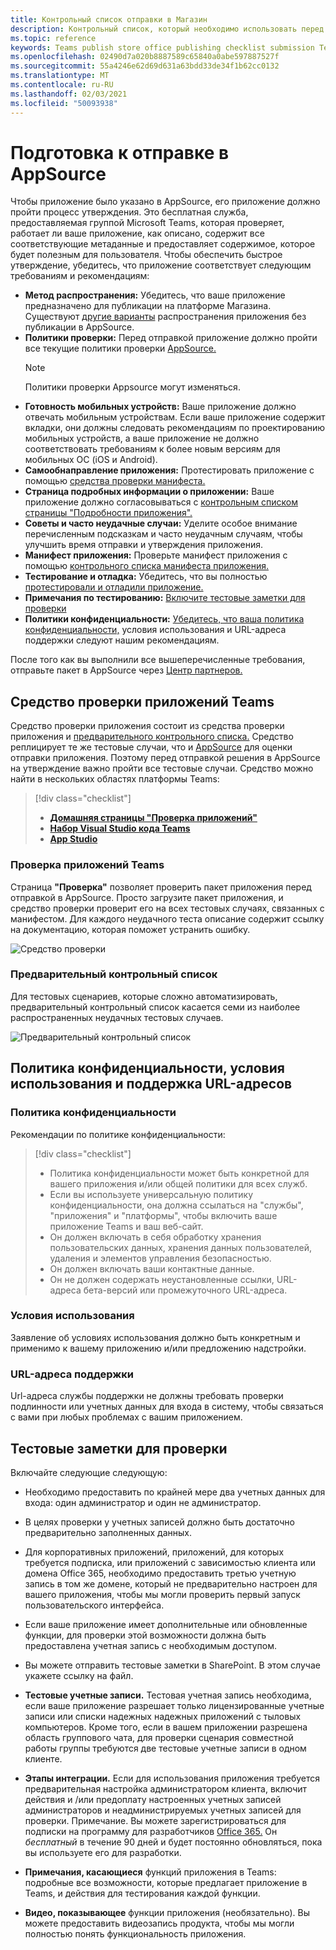 ```yaml
---
title: Контрольный список отправки в Магазин
description: Контрольный список, который необходимо использовать перед публикацией приложения Microsoft Teams в AppSource
ms.topic: reference
keywords: Teams publish store office publishing checklist submission Teams apps appsource validation
ms.openlocfilehash: 02490d7a020b8887589c65840a0abe597887527f
ms.sourcegitcommit: 55a4246e62d69d631a63bdd33de34f1b62cc0132
ms.translationtype: MT
ms.contentlocale: ru-RU
ms.lasthandoff: 02/03/2021
ms.locfileid: "50093938"
---
```

# <a name="prepare-for-appsource-submission"></a>Подготовка к отправке в AppSource  

Чтобы приложение было указано в AppSource, его приложение должно пройти процесс утверждения. Это бесплатная служба, предоставляемая группой Microsoft Teams, которая проверяет, работает ли ваше приложение, как описано, содержит все соответствующие метаданные и предоставляет содержимое, которое будет полезным для пользователя. Чтобы обеспечить быстрое утверждение, убедитесь, что приложение соответствует следующим требованиям и рекомендациям:

* **Метод распространения:** Убедитесь, что ваше приложение предназначено для публикации на платформе Магазина. Существуют [другие варианты](../../overview.md) распространения приложения без публикации в AppSource.
* **Политики проверки:** Перед отправкой приложение должно пройти все текущие политики проверки [AppSource.](https://docs.microsoft.com/legal/marketplace/certification-policies#1140-teams) 
  > [!NOTE] 
  > Политики проверки Appsource могут изменяться.
* **Готовность мобильных устройств:** Ваше приложение должно отвечать мобильным устройствам. Если ваше приложение содержит вкладки, [](~/tabs/design/tabs-mobile.md) они должны следовать рекомендациям [](~/concepts/deploy-and-publish/appsource/prepare/frequently-failed-cases.md#-mobile-responsiveness-no-direct-upsell-or-payment) по проектированию мобильных устройств, а ваше приложение не должно соответствовать требованиям к более новым версиям для мобильных ОС (iOS и Android).
* **Самообнаправление приложения:** Протестировать приложение с помощью [средства проверки манифеста.](#teams-app-validation-tool)
* **Страница подробных информации о приложении:** Ваше приложение должно согласовываться с [контрольным списком страницы "Подробности приложения".](detail-page-checklist.md)
* **Советы и часто неудачные случаи:** Уделите особое [](frequently-failed-cases.md) внимание перечисленным подсказкам и часто неудачным случаям, чтобы улучшить время отправки и утверждения приложения.
* **Манифест приложения:** Проверьте манифест приложения с помощью [контрольного списка манифеста приложения.](app-manifest-checklist.md)
* **Тестирование и отладка:** Убедитесь, что вы полностью [протестировали и отладили приложение.](../../../build-and-test/debug.md)
* **Примечания по тестированию:** [Включите тестовые заметки для проверки](#test-notes-for-validation)
* **Политики конфиденциальности:** [Убедитесь, что ваша политика конфиденциальности,](#privacy-policy-terms-of-use-and-support-urls) условия использования и URL-адреса поддержки следуют нашим рекомендациям.

После того как вы выполнили все вышеперечисленные требования, отправьте пакет в AppSource через [Центр партнеров.](/office/dev/store/use-partner-center-to-submit-to-appsource)

## <a name="teams-app-validation-tool"></a>Средство проверки приложений Teams

Средство проверки приложения состоит [](#teams-app-validator) из средства проверки приложения и [предварительного контрольного списка.](#preliminary-checklist) Средство реплицирует те же тестовые случаи, что и [AppSource](/office/dev/store/submit-to-appsource-via-partner-center) для оценки отправки приложения. Поэтому перед отправкой решения в AppSource на утверждение важно пройти все тестовые случаи. Средство можно найти в нескольких областях платформы Teams:

> [!div class="checklist"]
>
> * [**Домашняя страницы "Проверка приложений"**](https://dev.teams.microsoft.com/appvalidation.html)
> * [**Набор Visual Studio кода Teams**](/toolkit/visual-studio-code-overview.md)
> * [**App Studio**](../../../build-and-test/app-studio-overview.md)

### <a name="teams-app-validator"></a>Проверка приложений Teams

Страница **"Проверка"** позволяет проверить пакет приложения перед отправкой в AppSource. Просто загрузите пакет приложения, и средство проверки проверит его на всех тестовых случаях, связанных с манифестом. Для каждого неудачного теста описание содержит ссылку на документацию, которая поможет устранить ошибку.

![Средство проверки](../../../../assets/images/validation-tool/validator.png)

### <a name="preliminary-checklist"></a>Предварительный контрольный список

Для тестовых сценариев, которые сложно автоматизировать, предварительный контрольный список касается семи из наиболее распространенных неудачных тестовых случаев.

![Предварительный контрольный список](../../../../assets/images/validation-tool/preliminary-checklist.png)

## <a name="privacy-policy-terms-of-use-and-support-urls"></a>Политика конфиденциальности, условия использования и поддержка URL-адресов

### <a name="privacy-policy"></a>Политика конфиденциальности

Рекомендации по политике конфиденциальности:

> [!div class="checklist"]
>
> * Политика конфиденциальности может быть конкретной для вашего приложения и/или общей политики для всех служб.
> * Если вы используете универсальную политику конфиденциальности, она должна ссылаться на "службы", "приложения" и "платформы", чтобы включить ваше приложение Teams и ваш веб-сайт.
> * Он должен включать в себя обработку хранения пользовательских данных, хранения данных пользователей, удаления и элементов управления безопасностью.
> * Он должен включать ваши контактные данные.
> * Он не должен содержать неустановленные ссылки, URL-адреса бета-версий или промежуточного URL-адреса.

### <a name="terms-of-use"></a>Условия использования

Заявление об условиях использования должно быть конкретным и применимо к вашему приложению и/или предложению надстройки.

### <a name="support-urls"></a>URL-адреса поддержки

Url-адреса службы поддержки не должны требовать проверки подлинности или учетных данных для входа в систему, чтобы связаться с вами при любых проблемах с вашим приложением.

## <a name="test-notes-for-validation"></a>Тестовые заметки для проверки

Включайте следующие следующую:

* Необходимо предоставить по крайней мере два учетных данных для входа: один администратор и один не администратор.

* В целях проверки у учетных записей должно быть достаточно предварительно заполненных данных.

* Для корпоративных приложений, приложений, для которых требуется подписка, или приложений с зависимостью клиента или домена Office 365, необходимо предоставить третью учетную запись в том же домене, который не предварительно настроен для вашего приложения, чтобы мы могли проверить первый запуск пользовательского интерфейса.

* Если ваше приложение имеет дополнительные или обновленные функции, для проверки этой возможности должна быть предоставлена учетная запись с необходимым доступом.

* Вы можете отправить тестовые заметки в SharePoint. В этом случае укажете ссылку на файл.

* **Тестовые учетные записи.** Тестовая учетная запись необходима, если ваше приложение разрешает только лицензированные учетные записи или списки надежных надежных приложений с тыловых компьютеров. Кроме того, если в вашем приложении разрешена область группового чата, для проверки сценария совместной работы группы требуются две тестовые учетные записи в одном клиенте.

* **Этапы интеграции.** Если для использования приложения требуется предварительная настройка администратором клиента, включит действия и /или предоплату настроенных учетных записей администраторов и неадминистрируемых учетных записей для проверки. Примечание. Вы можете зарегистрироваться для подписки на программу для разработчиков [Office 365.](https://developer.microsoft.com/microsoft-365/dev-program) Он *бесплатный* в течение 90 дней и будет постоянно обновляться, пока вы используете его для разработки.

* **Примечания, касающиеся** функций приложения в Teams: подробные все возможности, которые предлагает приложение в Teams, и действия для тестирования каждой функции.

* **Видео, показывающее** функции приложения (необязательно). Вы можете предоставить видеозапись продукта, чтобы мы могли полностью понять функциональность приложения.
